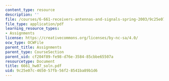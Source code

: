 ```yaml
---
content_type: resource
description: ''
file: /courses/6-661-receivers-antennas-and-signals-spring-2003/9c25e07c465057fb56f28541ba89b1d6_6661_hw07_soln.pdf
file_type: application/pdf
learning_resource_types:
- Assignments
license: https://creativecommons.org/licenses/by-nc-sa/4.0/
ocw_type: OCWFile
parent_title: Assignments
parent_type: CourseSection
parent_uid: cf204f89-fe98-d76e-3584-85cbbe65507a
resourcetype: Document
title: 6661_hw07_soln.pdf
uid: 9c25e07c-4650-57fb-56f2-8541ba89b1d6
---
```


